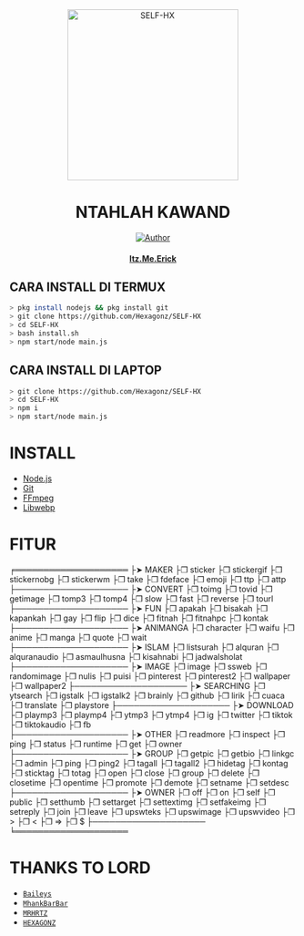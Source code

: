 <div align="center">
<img src="https://i.ibb.co/qCHNd0j/36fa310d84b9844bbea4eaf9d6462eed5d6127c6.jpg" alt="SELF-HX" width="300" />

# NTAHLAH KAWAND

>
>
>
</div>
<p align="center">
  <a href="https://github.com/Hexagonz"><img title="Author" src="https://img.shields.io/badge/Author-Hexagonz-red.svg?style=for-the-badge&logo=github" /></a>
  <h4 align="center">
  <a href="https://wa.me/6282130301023"> Itz.Me.Erick </a>
</h4>
</p>

## CARA INSTALL DI TERMUX
```bash
> pkg install nodejs && pkg install git
> git clone https://github.com/Hexagonz/SELF-HX
> cd SELF-HX
> bash install.sh
> npm start/node main.js
```
## CARA INSTALL DI LAPTOP
```bash
> git clone https://github.com/Hexagonz/SELF-HX 
> cd SELF-HX
> npm i
> npm start/node main.js
```

# INSTALL
* [Node.js](https://nodejs.org/en/)
* [Git](https://git-scm.com/downloads)
* [FFmpeg](https://github.com/BtbN/FFmpeg-Builds/releases/download/autobuild-2020-12-08-13-03/ffmpeg-n4.3.1-26-gca55240b8c-win64-gpl-4.3.zip)
* [Libwebp](https://developers.google.com/speed/webp/download)

# FITUR

╒════════════════════
├➤ MAKER
├❒ sticker
├❒ stickergif
├❒ stickernobg
├❒ stickerwm 
├❒ take 
├❒ fdeface
├❒ emoji 
├❒ ttp 
├❒ attp 
├────────────────────
├➤ CONVERT
├❒ toimg
├❒ tovid
├❒ getimage
├❒ tomp3
├❒ tomp4
├❒ slow
├❒ fast
├❒ reverse
├❒ tourl
├────────────────────
├➤ FUN
├❒ apakah
├❒ bisakah
├❒ kapankah
├❒ gay
├❒ flip
├❒ dice
├❒ fitnah
├❒ fitnahpc
├❒ kontak
├────────────────────
├➤ ANIMANGA
├❒ character 
├❒ waifu 
├❒ anime 
├❒ manga 
├❒ quote 
├❒ wait  
├────────────────────
├➤ ISLAM
├❒ listsurah 
├❒ alquran
├❒ alquranaudio
├❒ asmaulhusna
├❒ kisahnabi
├❒ jadwalsholat 
├────────────────────
├➤ IMAGE
├❒ image 
├❒ ssweb <url>
├❒ randomimage 
├❒ nulis 
├❒ puisi 
├❒ pinterest 
├❒ pinterest2 
├❒ wallpaper 
├❒ wallpaper2 
├────────────────────
├➤ SEARCHING
├❒ ytsearch 
├❒ igstalk 
├❒ igstalk2 
├❒ brainly 
├❒ github 
├❒ lirik 
├❒ cuaca  
├❒ translate 
├❒ playstore 
├────────────────────
├➤ DOWNLOAD
├❒ playmp3 
├❒ playmp4 
├❒ ytmp3 
├❒ ytmp4 
├❒ ig 
├❒ twitter 
├❒ tiktok 
├❒ tiktokaudio 
├❒ fb  
├────────────────────
├➤ OTHER
├❒ readmore 
├❒ inspect 
├❒ ping
├❒ status
├❒ runtime
├❒ get
├❒ owner
├────────────────────
├➤ GROUP
├❒ getpic 
├❒ getbio 
├❒ linkgc
├❒ admin
├❒ ping
├❒ ping2
├❒ tagall
├❒ tagall2
├❒ hidetag
├❒ kontag
├❒ sticktag
├❒ totag
├❒ open 
├❒ close 
├❒ group 
├❒ delete
├❒ closetime
├❒ opentime
├❒ promote
├❒ demote
├❒ setname
├❒ setdesc
├────────────────────
├➤ OWNER
├❒ off
├❒ on
├❒ self
├❒ public
├❒ setthumb
├❒ settarget
├❒ settextimg
├❒ setfakeimg
├❒ setreply
├❒ join
├❒ leave
├❒ upswteks
├❒ upswimage
├❒ upswvideo
├❒ >
├❒ <
├❒ =>
├❒ $
├────────────────────
╘════════════════════

  # THANKS TO LORD
* [`Baileys`](https://github.com/adiwajshing/Baileys)
* [`MhankBarBar`](https://github.com/MhankBarBar)
* [`MRHRTZ`](https://github.com/MRHRTZ)
* [`HEXAGONZ`](https://github.com/Hexagonz/SELF-HX)
  
  
